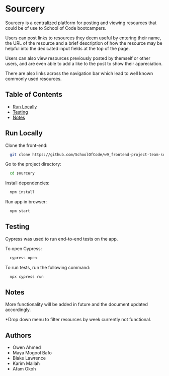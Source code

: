 
# Sourcery

Sourcery is a centralized platform for posting and viewing resources that could be of use to School of Code bootcampers.

Users can post links to resources they deem useful by entering their name, the URL of the resource and a brief description of how the resource may be helpful into the dedicated input fields at the top of the page. 

Users can also view resources previously posted by themself or other users, and are even able to add a like to the post to show their appreciation.

There are also links across the navigation bar which lead to well known commonly used resources.



## Table of Contents

 - [Run Locally](#run-locally)
 - [Testing](#testing)
 - [Notes](#notes)

## Run Locally

Clone the front-end:

```bash
  git clone https://github.com/SchoolOfCode/w9_frontend-project-team-sourcery.git
```

Go to the project directory:

```bash
  cd sourcery
```

Install dependencies:

```bash
  npm install
```

Run app in browser:

```bash
  npm start
```


## Testing

Cypress was used to run end-to-end tests on the app.

To open Cypress:

```bash
  cypress open
```

To run tests, run the following command:

```bash
  npx cypress run
```


## Notes
More functionality will be added in future and the document updated accordingly.

*Drop down menu to filter resources by week currently not functional.

## Authors

- Owen Ahmed
- Maya Mogool Bafo
- Blake Lawrence
- Karim Mallah
- Afam Okoh

